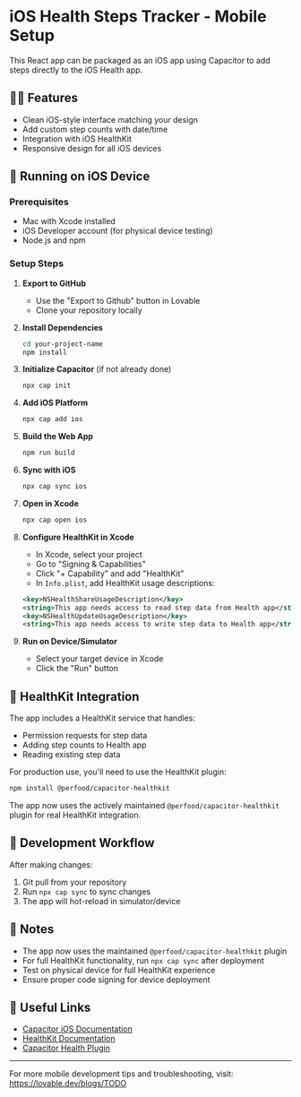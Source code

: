 # iOS Health Steps Tracker - Mobile Setup

This React app can be packaged as an iOS app using Capacitor to add steps directly to the iOS Health app.

## 🏃‍♀️ Features

- Clean iOS-style interface matching your design
- Add custom step counts with date/time
- Integration with iOS HealthKit
- Responsive design for all iOS devices

## 📱 Running on iOS Device

### Prerequisites
- Mac with Xcode installed
- iOS Developer account (for physical device testing)
- Node.js and npm

### Setup Steps

1. **Export to GitHub**
   - Use the "Export to Github" button in Lovable
   - Clone your repository locally

2. **Install Dependencies**
   ```bash
   cd your-project-name
   npm install
   ```

3. **Initialize Capacitor** (if not already done)
   ```bash
   npx cap init
   ```

4. **Add iOS Platform**
   ```bash
   npx cap add ios
   ```

5. **Build the Web App**
   ```bash
   npm run build
   ```

6. **Sync with iOS**
   ```bash
   npx cap sync ios
   ```

7. **Open in Xcode**
   ```bash
   npx cap open ios
   ```

8. **Configure HealthKit in Xcode**
   - In Xcode, select your project
   - Go to "Signing & Capabilities"
   - Click "+ Capability" and add "HealthKit"
   - In `Info.plist`, add HealthKit usage descriptions:
   ```xml
   <key>NSHealthShareUsageDescription</key>
   <string>This app needs access to read step data from Health app</string>
   <key>NSHealthUpdateUsageDescription</key>
   <string>This app needs access to write step data to Health app</string>
   ```

9. **Run on Device/Simulator**
   - Select your target device in Xcode
   - Click the "Run" button

## 🔧 HealthKit Integration

The app includes a HealthKit service that handles:
- Permission requests for step data
- Adding step counts to Health app
- Reading existing step data

For production use, you'll need to use the HealthKit plugin:
```bash
npm install @perfood/capacitor-healthkit
```

The app now uses the actively maintained `@perfood/capacitor-healthkit` plugin for real HealthKit integration.

## 🔄 Development Workflow

After making changes:
1. Git pull from your repository
2. Run `npx cap sync` to sync changes
3. The app will hot-reload in simulator/device

## 📝 Notes

- The app now uses the maintained `@perfood/capacitor-healthkit` plugin
- For full HealthKit functionality, run `npx cap sync` after deployment
- Test on physical device for full HealthKit experience
- Ensure proper code signing for device deployment

## 🔗 Useful Links

- [Capacitor iOS Documentation](https://capacitorjs.com/docs/ios)
- [HealthKit Documentation](https://developer.apple.com/healthkit/)
- [Capacitor Health Plugin](https://github.com/capacitor-community/health)

---

For more mobile development tips and troubleshooting, visit: https://lovable.dev/blogs/TODO